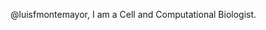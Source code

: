 @luisfmontemayor, I am a Cell and Computational Biologist.

<!---
luisfmontemayor/luisfmontemayor is a ✨ special ✨ repository because its `README.md` (this file) appears on your GitHub profile.
You can click the Preview link to take a look at your changes.

- 👀 I’m interested in Computational Biology and Complex Biological System reseach.
- </> I currently know 3 programming languages to an advanced level: Python, R, and Unix/Linux (bash particularly).
- </> I have gained proficiency in Git and LaTeX through independent learning.
- 🌱 I’m currently learning about machine learning approaches for biology.
- 💞️ I’d love to collaborate on any type of data analysis research.
- 📫 How to reach me: lfelipemonte@gmail.com
<br />
<br />
Welcome to my GItHub page! I am a Compuational Biologist and graduated from UCL in 2021. I am currently working at Genpax as a Computational Biologist.
<br />   
<br />
<br />
<br />

--->
